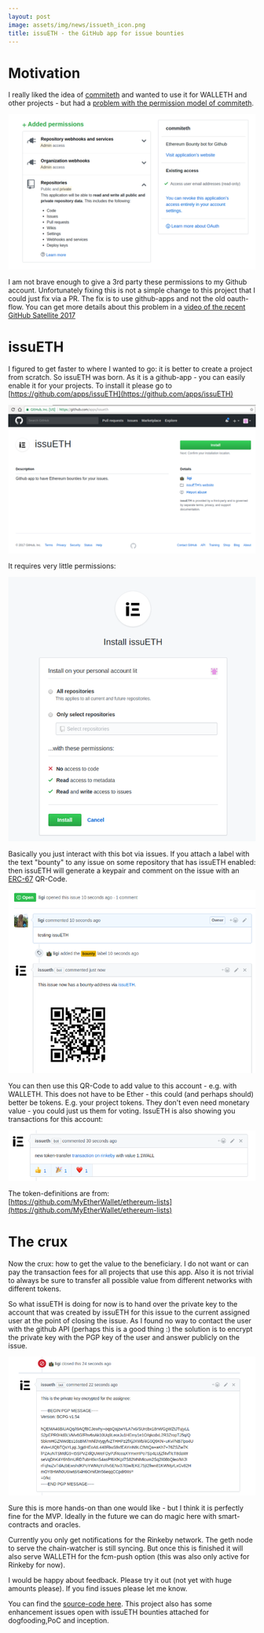 ```yaml
---
layout: post
image: assets/img/news/issueth_icon.png
title: issuETH - the GitHub app for issue bounties
---
```


# Motivation

I really liked the idea of [commiteth](https://commiteth.com/) and wanted to use it for WALLETH and other projects - but had a [problem with the permission model of commiteth](https://github.com/status-im/commiteth/issues/56).

![](/assets/img/news/commiteth_permissions.png)

I am not brave enough to give a 3rd party these permissions to my Github account. Unfortunately fixing this is not a simple change to this project that I could just fix via a PR. The fix is to use github-apps and not the old oauth-flow. You can get more details about this problem in a [video of the recent GitHub Satellite 2017](https://www.youtube.com/watch?v=PpFaKCzKsYA)

# issuETH

I figured to get faster to where I wanted to go: it is better to create a project from scratch. So issuETH was born. As it is a github-app - you can easily enable it for your projects. To install it please go to [https://github.com/apps/issuETH](https://github.com/apps/issuETH)

![](/assets/img/news/issueth_install.png)

It requires very little permissions:

![](/assets/img/news/issueth_permissions.png)

Basically you just interact with this bot via issues. If you attach a label with the text "bounty" to any issue on some repository that has issuETH enabled: then issuETH will generate a keypair and comment on the issue with an [ERC-67](https://github.com/ethereum/EIPs/issues/67) QR-Code.

![](/assets/img/news/issueth_erc67.png)

You can then use this QR-Code to add value to this account - e.g. with WALLETH. This does not have to be Ether - this could (and perhaps should) better be tokens. E.g. your project tokens. They don't even need monetary value - you could just us them for voting.
IssuETH is also showing you transactions for this account:

![](/assets/img/news/issueth_tx.png)

The token-definitions are from: [https://github.com/MyEtherWallet/ethereum-lists](https://github.com/MyEtherWallet/ethereum-lists)

# The crux

Now the crux: how to get the value to the beneficiary. I do not want or can pay the transaction fees for all projects that use this app. Also it is not trivial to always be sure to transfer all possible value from different networks with different tokens.

So what issuETH is doing for now is to hand over the private key to the account that was created by issuETH for this issue to the current assigned user at the point of closing the issue. As I found no way to contact the user with the github API (perhaps this is a good thing :) the solution is to encrypt the private key with the PGP key of the user and answer publicly on the issue.

![](/assets/img/news/issueth_pgp.png)

Sure this is more hands-on than one would like - but I think it is perfectly fine for the MVP. Ideally in the future we can do magic here with smart-contracts and oracles.

Currently you only get notifications for the Rinkeby network. The geth node to serve the chain-watcher is still syncing. But once this is finished it will also serve WALLETH for the fcm-push option (this was also only active for Rinkeby for now).

I would be happy about feedback. Please try it out (not yet with huge amounts please). If you find issues please let me know.

You can find the [source-code here](https://github.com/issuETH/issuETH). This project also has some enhancement issues open with issuETH bounties attached for dogfooding,PoC and inception.
